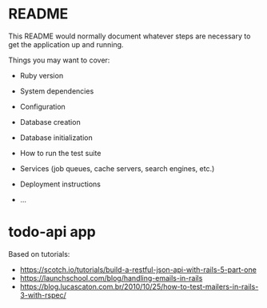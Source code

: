 # README

This README would normally document whatever steps are necessary to get the
application up and running.

Things you may want to cover:

* Ruby version

* System dependencies

* Configuration

* Database creation

* Database initialization

* How to run the test suite

* Services (job queues, cache servers, search engines, etc.)

* Deployment instructions

* ...
# todo-api app

Based on tutorials: 
* https://scotch.io/tutorials/build-a-restful-json-api-with-rails-5-part-one
* https://launchschool.com/blog/handling-emails-in-rails
* https://blog.lucascaton.com.br/2010/10/25/how-to-test-mailers-in-rails-3-with-rspec/